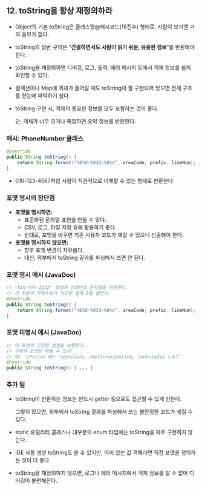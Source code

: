 ## 12. toString을 항상 재정의하라
- Object의 기본 toString은 클래스명@해시코드(16진수) 형태로, 사람이 보기엔 거의 쓸모가 없다.
- toString의 일반 규약은 “**간결하면서도 사람이 읽기 쉬운, 유용한 정보**”를 반환해야 한다.
- toString을 재정의하면 디버깅, 로그, 출력, 에러 메시지 등에서 객체 정보를 쉽게 확인할 수 있다.
- 컬렉션이나 Map에 객체가 들어갈 때도 toString이 잘 구현되어 있으면 전체 구조를 한눈에 파악하기 쉽다.
- toString 구현 시, 객체의 중요한 정보를 모두 포함하는 것이 좋다.

  단, 객체가 너무 크거나 복잡하면 요약 정보를 반환한다.


### **예시: PhoneNumber 클래스**

```java
@Override
public String toString() {
    return String.format("%03d-%03d-%04d", areaCode, prefix, lineNum);
}
```

- 010-123-4567처럼 사람이 직관적으로 이해할 수 있는 형태로 반환한다.

### **포맷 명시의 장단점**

- **포맷을 명시하면:**
    - 표준화된 문자열 표현을 만들 수 있다.
    - CSV, 로그, 파일 저장 등에 활용하기 좋다.
    - 반대로, 포맷을 바꾸면 기존 사용자 코드가 깨질 수 있으니 신중해야 한다.
- **포맷을 명시하지 않으면:**
    - 향후 포맷 변경이 자유롭다.
    - 대신, 외부에서 toString 결과를 파싱해서 쓰면 안 된다.

### **포맷 명시 예시 (JavaDoc)**

```java
// "XXX-YYY-ZZZZ" 형태의 전화번호 문자열을 반환한다.
// 각 부분이 자릿수보다 작으면 앞에 0을 붙인다.
@Override
public String toString() {
    return String.format("%03d-%03d-%04d", areaCode, prefix, lineNum);
}
```

### **포맷 미명시 예시 (JavaDoc)**

```java
// 이 포션의 간단한 설명을 반환한다.
// 구체적 포맷은 바뀔 수 있다.
// 예: "[Potion #9: type=love, smell=turpentine, look=india ink]"
@Override
public String toString() { ... }
```

### **추가 팁**

- toString이 반환하는 정보는 반드시 getter 등으로도 접근할 수 있게 만든다.

  그렇지 않으면, 외부에서 toString 결과를 파싱해서 쓰는 불안정한 코드가 생길 수 있다.

- static 유틸리티 클래스나 대부분의 enum 타입에는 toString을 따로 구현하지 않는다.
- IDE 자동 생성 toString도 쓸 수 있지만, 의미 있는 값 객체라면 직접 포맷을 정의하는 것이 더 좋다.
- toString을 재정의하지 않으면, 로그나 에러 메시지에서 객체 정보를 알 수 없어 디버깅이 불편해진다.